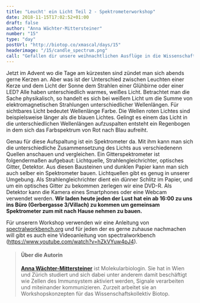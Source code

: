 ```yaml
---
title: "Leucht' ein Licht Teil 2 - Spektrometerworkshop"
date: 2018-11-15T17:02:52+01:00
draft: false
author: "Anna Wächter-Mittersteiner"
number: "15"
type: "day"
postUrl: "http://biotop.co/xmascal/days/15"
headerimage: "/15/candle_spectrum.png"
call: "Gefallen dir unsere weihnachtlichen Ausflüge in die Wissenschaft? Werde Fördermitglied und unterstütze unsere Aktivitäten! joinus@biotop.co"
---
```

Jetzt im Advent wo die Tage am kürzesten sind zündet man sich abends gerne Kerzen an. Aber was ist der Unterschied zwischen Leuchten einer Kerze und dem Licht der Sonne dem Strahlen einer Glühbirne oder einer LED? Alle haben unterschiedlich warmes, weißes Licht.
Betrachtet man die Sache physikalisch, so handelt es sich bei weißem Licht um die Summe von elektromagnetischen Strahlungen unterschiedlicher Wellenlängen. Für sichtbares Licht bedeutet Wellenlänge Farbe. Die Wellen roten Lichtes sind beispielsweise länger als die blauen Lichtes. Gelingt es einem das Licht in die unterschiedlichen Wellenlängen aufzuspalten entsteht ein Regenbogen in dem sich das Farbspektrum von Rot nach Blau aufreiht.

Genau für diese Aufspaltung ist ein Spektrometer da. Mit ihm kann man sich die unterschiedliche Zusammensetzung des Lichts aus verschiedenenn Quellen anschauen und vergleichen. Ein Gitterspektrometer ist folgendermaßen aufgebaut: Lichtquelle, Strahlengleichrichter, optisches Gitter, Detektor. Aus diesen Bausteinen und dunklen Papier kann man sich auch selber ein Spektrometer bauen. Lichtquellen gibt es genug in unserer Umgebung. Als Strahlengleichrichter dient ein dünner Schlitz im Papier, und um ein optisches Gitter zu bekommen zerlegen wir eine DVD-R. Als Detektor kann die Kamera eines Smartphones oder eine Webcam verwendet werden. **Wir laden heute jeden der Lust hat ein ab 16:00 zu uns ins Büro (Gerbergasse 3/Villach) zu kommen um gemeinsam Spektrometer zum mit nach Hause nehmen zu bauen.**

Für unserern Workshop verwenden wir eine Anleitung von [spectralworkbench.org](http://spectralworkbench.org) und für jeden der es gerne zuhause nachmachen will gibt es auch eine Videoanleitung von spectralworkbench (https://www.youtube.com/watch?v=hZkVYuw4pJ4).

> #### Über die Autorin
> **[Anna Wächter-Mittersteiner](http://biotop.co/en/person/anna-waechter/)** ist Molekularbiologin. Sie hat in Wien und Zürich studiert und sich dabei unter anderem damit beschäftigt wie Zellen des Immunsystem aktiviert werden, Signale verarbeiten und miteinander kommunizieren. Zurzeit arbeitet sie an Workshopskonzepten für das Wissenschaftskollektiv Biotop.
<!--more-->
